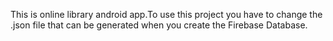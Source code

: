 This is online library android app.To use this project you have to change the .json file that can be generated when you create the Firebase Database.
